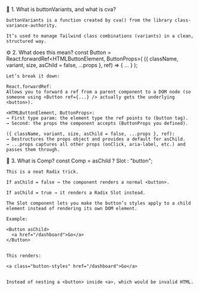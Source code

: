 🧩 1. What is buttonVariants, and what is cva?

    buttonVariants is a function created by cva() from the library class-variance-authority.

    It’s used to manage Tailwind class combinations (variants) in a clean, structured way.

⚙️ 2. What does this mean?
    const Button = React.forwardRef<HTMLButtonElement, ButtonProps>(
    ({ className, variant, size, asChild = false, ...props }, ref) => { ... }
    );

    Let’s break it down:

    React.forwardRef:
    Allows you to forward a ref from a parent component to a DOM node (so someone using <Button ref={...} /> actually gets the underlying <button>).

    <HTMLButtonElement, ButtonProps>:
    → First type param: the element type the ref points to (button tag).
    → Second: the props the component accepts (ButtonProps you defined).

    ({ className, variant, size, asChild = false, ...props }, ref):
    → Destructures the props object and provides a default for asChild.
    → ...props captures all other props (onClick, aria-label, etc.) and passes them through.

🧱 3. What is Comp?
    const Comp = asChild ? Slot : "button";
    
    
    This is a neat Radix trick.
    
    If asChild = false → the component renders a normal <button>.
    
    If asChild = true → it renders a Radix Slot instead.
    
    The Slot component lets you make the button’s styles apply to a child element instead of rendering its own DOM element.
    
    Example:
    
    <Button asChild>
      <a href="/dashboard">Go</a>
    </Button>
    
    
    This renders:
    
    <a class="button-styles" href="/dashboard">Go</a>
    
    
    Instead of nesting a <button> inside <a>, which would be invalid HTML.